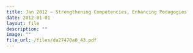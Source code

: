 ```yaml
---
title: Jan 2012 – Strengthening Competencies, Enhancing Pedagogies
date: 2012-01-01
layout: file
description: ""
image: ""
file_url: /files/da27470a0_43.pdf
---
```

